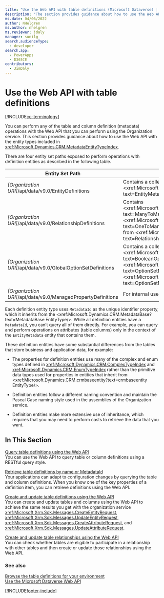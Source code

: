 ```yaml
---
title: "Use the Web API with table definitions (Microsoft Dataverse) | Microsoft Docs"
description: "The section provides guidance about how to use the Web API with the entity types included in Web API Metadata EntityType Reference, enabling you to read, create, and update table and column definitions."
ms.date: 04/06/2022
author: NHelgren 
ms.author: nhelgren
ms.reviewer: jdaly
manager: sunilg
search.audienceType: 
  - developer
search.app: 
  - PowerApps
  - D365CE
contributors: 
  - JimDaly
---
```

# Use the Web API with table definitions

[!INCLUDE[cc-terminology](../includes/cc-terminology.md)]

You can perform any of the table and column definition (metadata) operations with the Web API that you can perform using the Organization service. This section provides guidance about how to use the Web API with the entity types included in <xref:Microsoft.Dynamics.CRM.MetadataEntityTypeIndex>.  

 There are four entity set paths exposed to perform operations with definition entities as described in the following table.  
  
|Entity Set Path|Description|  
|---------------------|-----------------|  
|*[Organization URI]*/api/data/v9.0/EntityDefinitions|Contains a collection of <xref:Microsoft.Dynamics.CRM.EntityMetadata?text=EntityMetadata EntityType/>.|  
|*[Organization URI]*/api/data/v9.0/RelationshipDefinitions|Contains <xref:Microsoft.Dynamics.CRM.ManyToManyRelationshipMetadata?text=ManyToManyRelationshipMetadata EntityType/> and <xref:Microsoft.Dynamics.CRM.OneToManyRelationshipMetadata?text=OneToManyRelationshipMetadata EntityType/> as both inherit from <xref:Microsoft.Dynamics.CRM.RelationshipMetadataBase?text=RelationshipMetadataBase EntityType/>.|  
|*[Organization URI]*/api/data/v9.0/GlobalOptionSetDefinitions|Contains a collection of globally defined <xref:Microsoft.Dynamics.CRM.BooleanOptionSetMetadata?text=BooleanOptionSetMetadata EntityType/> and <xref:Microsoft.Dynamics.CRM.OptionSetMetadata?text=OptionSetMetadata EntityType/> as both inherit from <xref:Microsoft.Dynamics.CRM.OptionSetMetadata?text=OptionSetMetadata EntityType/>.|  
|*[Organization URI]*/api/data/v9.0/ManagedPropertyDefinitions|  For internal use only|  
  
Each definition entity type uses `MetadataId` as the unique identifier property, which it inherits from the <xref:Microsoft.Dynamics.CRM.MetadataBase?text=MetadataBase EntityType/>. While all definition entities have a `MetadataId`, you can’t query all of them directly. For example, you can query and perform operations on attributes (table columns) only in the context of the `EntityMetadata` entity that contains them.  
  
These definition entities have some substantial differences from the tables that store business and application data, for example:  
  
- The properties for definition entities use many of the complex and enum types defined in <xref:Microsoft.Dynamics.CRM.ComplexTypeIndex> and <xref:Microsoft.Dynamics.CRM.EnumTypeIndex> rather than the primitive data types used for properties in entities that inherit from <xref:Microsoft.Dynamics.CRM.crmbaseentity?text=crmbaseentity EntityType/>.  
  
- Definition entities follow a different naming convention and maintain the Pascal Case naming style used in the assemblies of the Organization service.  
  
- Definition entities make more extensive use of inheritance, which requires that you may need to perform casts to retrieve the data that you want.  
  
## In This Section

[Query table definitions using the Web API](query-metadata-web-api.md)<br />
You can use the Web API to query table or column definitions using a RESTful query style.  

[Retrieve table definitions by name or MetadataId](retrieve-metadata-name-metadataid.md)<br />
Your applications can adapt to configuration changes by querying the table and column definitions. When you know one of the key properties of a definition item, you can retrieve definitions using the Web API.  

[Create and update table definitions using the Web API](create-update-entity-definitions-using-web-api.md)<br />
You can create and update tables and columns using the Web API to achieve the same results you get with the organization service <xref:Microsoft.Xrm.Sdk.Messages.CreateEntityRequest>, <xref:Microsoft.Xrm.Sdk.Messages.UpdateEntityRequest>, <xref:Microsoft.Xrm.Sdk.Messages.CreateAttributeRequest>, and <xref:Microsoft.Xrm.Sdk.Messages.UpdateAttributeRequest>.  

[Create and update table relationships using the Web API](create-update-entity-relationships-using-web-api.md)<br />
You can check whether tables are eligible to participate in a relationship with other tables and then create or update those relationships using the Web API.  

### See also

[Browse the table definitions for your environment](../browse-your-metadata.md)<br />
[Use the Microsoft Dataverse Web API](overview.md)

[!INCLUDE[footer-include](../../../includes/footer-banner.md)]